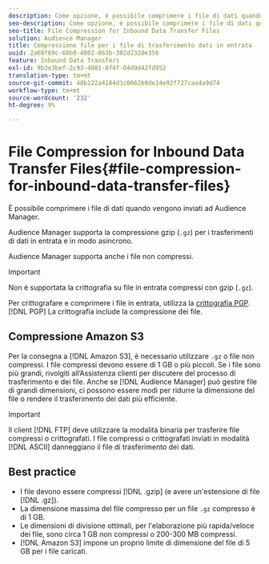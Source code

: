 ```yaml
---
description: Come opzione, è possibile comprimere i file di dati quando vengono inviati ad Audience Manager.
seo-description: Come opzione, è possibile comprimere i file di dati quando vengono inviati ad Audience Manager.
seo-title: File Compression for Inbound Data Transfer Files
solution: Audience Manager
title: Compressione file per i file di trasferimento dati in entrata
uuid: 2a68f69c-60b0-4002-863b-302d2320e356
feature: Inbound Data Transfers
exl-id: 9b3e3bef-2c93-4801-8f4f-04d9d42fd952
translation-type: tm+mt
source-git-commit: 48b122a4184d1c0662b9de14e92f727caa4a9d74
workflow-type: tm+mt
source-wordcount: '232'
ht-degree: 9%

---
```


# File Compression for Inbound Data Transfer Files{#file-compression-for-inbound-data-transfer-files}

È possibile comprimere i file di dati quando vengono inviati ad Audience Manager.

<!-- inbound-file-compression.xml -->

Audience Manager supporta la compressione gzip (`.gz`) per i trasferimenti di dati in entrata e in modo asincrono.

Audience Manager supporta anche i file non compressi.

>[!IMPORTANT]
>
>Non è supportata la crittografia su file in entrata compressi con gzip (`.gz`).
>
>Per crittografare e comprimere i file in entrata, utilizza la [crittografia PGP](../../../integration/sending-audience-data/batch-data-transfer-explained/inbound-file-encryption.md). [!DNL PGP] La crittografia include la compressione dei file.

## Compressione Amazon S3

Per la consegna a [!DNL Amazon S3], è necessario utilizzare `.gz` o file non compressi. I file compressi devono essere di 1 GB o più piccoli. Se i file sono più grandi, rivolgiti all’Assistenza clienti per discutere del processo di trasferimento e dei file. Anche se [!DNL Audience Manager] può gestire file di grandi dimensioni, ci possono essere modi per ridurre la dimensione del file o rendere il trasferimento dei dati più efficiente.

>[!IMPORTANT]
>
>Il client [!DNL FTP] deve utilizzare la modalità binaria per trasferire file compressi o crittografati. I file compressi o crittografati inviati in modalità [!DNL ASCII] danneggiano il file di trasferimento dei dati.

## Best practice

* I file devono essere compressi [!DNL .gzip] (e avere un&#39;estensione di file [!DNL .gz]).
* La dimensione massima del file compresso per un file `.gz` compresso è di 1 GB.
* Le dimensioni di divisione ottimali, per l&#39;elaborazione più rapida/veloce dei file, sono circa 1 GB non compressi o 200-300 MB compressi.
* [!DNL Amazon S3] impone un proprio limite di dimensione del file di 5 GB per i file caricati.
